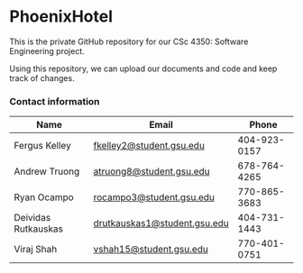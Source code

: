 # PhoenixHotel
This is the private GitHub repository for our CSc 4350: Software Engineering project.

Using this repository, we can upload our documents and code and keep track of changes.

### Contact information

Name | Email | Phone
--- | --- | ---
Fergus Kelley | fkelley2@student.gsu.edu | 404-923-0157
Andrew Truong | atruong8@student.gsu.edu | 678-764-4265
Ryan Ocampo | rocampo3@student.gsu.edu | 770-865-3683
Deividas Rutkauskas | drutkauskas1@student.gsu.edu | 404-731-1443
Viraj Shah | vshah15@student.gsu.edu | 770-401-0751

